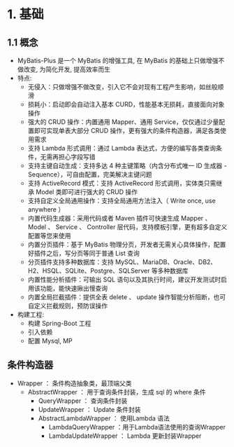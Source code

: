 # 1. 基础
## 1.1 概念
- MyBatis-Plus 是一个 MyBatis 的增强工具, 在 MyBatis 的基础上只做增强不做改变, 为简化开发, 提高效率而生
- 特点: 
  - 无侵入：只做增强不做改变，引入它不会对现有工程产生影响，如丝般顺滑
  - 损耗小：启动即会自动注入基本 CURD，性能基本无损耗，直接面向对象操作
  - 强大的 CRUD 操作：内置通用 Mapper、通用 Service，仅仅通过少量配置即可实现单表大部分 CRUD 操作，更有强大的条件构造器，满足各类使用需求
  - 支持 Lambda 形式调用：通过 Lambda 表达式，方便的编写各类查询条件，无需再担心字段写错
  - 支持主键自动生成：支持多达 4 种主键策略（内含分布式唯一 ID 生成器 - Sequence），可自由配置，完美解决主键问题
  - 支持 ActiveRecord 模式：支持 ActiveRecord 形式调用，实体类只需继承 Model 类即可进行强大的 CRUD 操作
  - 支持自定义全局通用操作：支持全局通用方法注入（ Write once, use anywhere ）
  - 内置代码生成器：采用代码或者 Maven 插件可快速生成 Mapper 、 Model 、 Service 、 Controller 层代码，支持模板引擎，更有超多自定义配置等您来使用
  - 内置分页插件：基于 MyBatis 物理分页，开发者无需关心具体操作，配置好插件之后，写分页等同于普通 List 查询
  - 分页插件支持多种数据库：支持 MySQL、MariaDB、Oracle、DB2、H2、HSQL、SQLite、Postgre、SQLServer 等多种数据库
  - 内置性能分析插件：可输出 SQL 语句以及其执行时间，建议开发测试时启用该功能，能快速揪出慢查询
  - 内置全局拦截插件：提供全表 delete 、 update 操作智能分析阻断，也可自定义拦截规则，预防误操作
- 构建工程:
  - 构建 Spring-Boot 工程
  - 引入依赖
  - 配置 Mysql, MP

## 条件构造器
- Wrapper ： 条件构造抽象类，最顶端父类
  - AbstractWrapper ： 用于查询条件封装，生成 sql 的 where 条件
    - QueryWrapper ： 查询条件封装
    - UpdateWrapper ： Update 条件封装
    - AbstractLambdaWrapper ： 使用Lambda 语法
      - LambdaQueryWrapper ：用于Lambda语法使用的查询Wrapper
      - LambdaUpdateWrapper ： Lambda 更新封装Wrapper